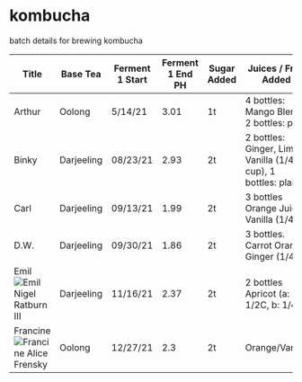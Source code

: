 # kombucha

batch details for brewing kombucha

| Title | Base Tea | Ferment 1 Start | Ferment 1 End PH | Sugar Added | Juices / Fruit Added | Ferment 2 Start Date | Finish Date | Ferment 2 End PH |
|-------|----------|-----------------|--------------|-------------|----------------------|----------------------|-------------|-----------|
| Arthur | Oolong | 5/14/21 | 3.01 | 1t | 4 bottles: Mango Blend, 2 bottles: plain | 6/6/21 | 6/9/21 | 3.02 |
| Binky | Darjeeling | 08/23/21 | 2.93 | 2t | 2 bottles: Ginger, Lime, Vanilla (1/4 cup), 1 bottles: plain | 09/02/21 | 09/06/21 | flavored: 2.93, plain: 3.00 |
| Carl | Darjeeling | 09/13/21 | 1.99 | 2t  | 3 bottles Orange Juice, Vanilla (1/4 C)  | - | - | - |
| D.W. | Darjeeling | 09/30/21 | 1.86 | 2t | 3 bottles. Carrot Orange Ginger (1/4C) | 10/07/21 | 10/10/21 | 2.46 |
| Emil ![Emil Nigel Ratburn III](https://static.wikia.nocookie.net/parody/images/2/2b/521bf5779fd023792ec7cb0b8bfff743_400x400.jpg/revision/latest?cb=20170721033044)| Darjeeling | 11/16/21 | 2.37 | 2t | 2 bottles Apricot (a: 1/2C, b: 1/4C) | 11/24/21 | 11/29/21 | a: 2.6, b: 2.36 |
| Francine ![Francine Alice Frensky](https://static.wikia.nocookie.net/arthur/images/6/64/Francine_706b.png/revision/latest/scale-to-width-down/250?cb=20160903120046) | Oolong | 12/27/21 | 2.3 | 2t | Orange/Vanilla | 01/03/22 | - | - |
